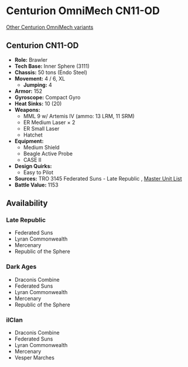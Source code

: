 # Centurion OmniMech CN11-OD 

[Other Centurion OmniMech variants](../centurion_omnimech.md) 

## Centurion CN11-OD 

- **Role:** Brawler 
- **Tech Base:** Inner Sphere (3111) 
- **Chassis:** 50 tons (Endo Steel) 
- **Movement:** 4 / 6, XL 
  - **Jumping:** 4 
- **Armor:** 152 
- **Gyroscope:** Compact Gyro 
- **Heat Sinks:** 10 (20) 
- **Weapons:** 
  - MML 9 w/ Artemis IV (ammo: 13 LRM, 11 SRM) 
  - ER Medium Laser × 2 
  - ER Small Laser 
  - Hatchet 
- **Equipment:** 
  - Medium Shield 
  - Beagle Active Probe 
  - CASE II 
- **Design Quirks:** 
  - Easy to Pilot 
- **Sources:** TRO 3145 Federated Suns - Late Republic , [Master Unit List](http://masterunitlist.info/Unit/Details/6344) 
- **Battle Value:** 1153 

## Availability 

### Late Republic 

- Federated Suns 
- Lyran Commonwealth 
- Mercenary 
- Republic of the Sphere 

### Dark Ages 

- Draconis Combine 
- Federated Suns 
- Lyran Commonwealth 
- Mercenary 
- Republic of the Sphere 

### ilClan 

- Draconis Combine 
- Federated Suns 
- Lyran Commonwealth 
- Mercenary 
- Vesper Marches 

